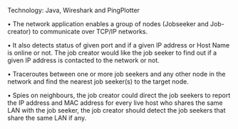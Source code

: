 
Technology: Java, Wireshark and PingPlotter

•	The network application enables a group of nodes (Jobseeker and Job-creator) to communicate over TCP/IP networks.

•	It also detects status of given port and if a given IP address or Host Name is online or not. The job creator would like the job seeker to find out if a given IP address is contacted to the network or not. 

•	Traceroutes between one or more job seekers and any other node in the network and find the nearest job seeker(s) to the target node.

•	Spies on neighbours, the job creator could direct the job seekers to report the IP address and MAC address for every live host who shares the same LAN with the job seeker, the job creator should detect the job seekers that share the same LAN if any.

